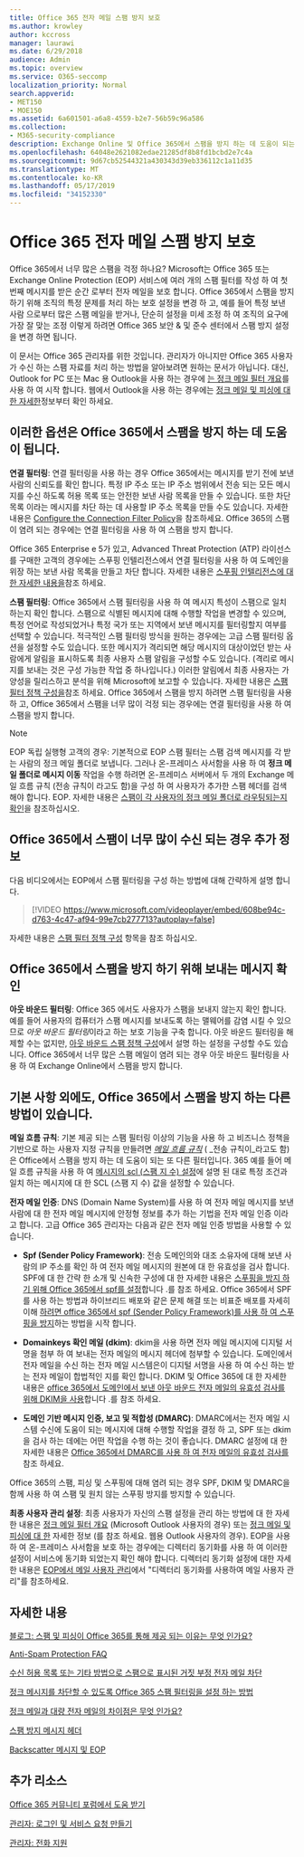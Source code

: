 ```yaml
---
title: Office 365 전자 메일 스팸 방지 보호
ms.author: krowley
author: kccross
manager: laurawi
ms.date: 6/29/2018
audience: Admin
ms.topic: overview
ms.service: O365-seccomp
localization_priority: Normal
search.appverid:
- MET150
- MOE150
ms.assetid: 6a601501-a6a8-4559-b2e7-56b59c96a586
ms.collection:
- M365-security-compliance
description: Exchange Online 및 Office 365에서 스팸을 방지 하는 데 도움이 되는 스팸 방지 설정 및 필터에 대해 알아봅니다. Office 365에서 너무 많은 스팸 받기 스팸 필터 및 스팸 방지 정책 설정을 사용자 지정할 수 있습니다.
ms.openlocfilehash: 64048e2621082edae21285df8b8fd1bcbd2e7c4a
ms.sourcegitcommit: 9d67cb52544321a430343d39eb336112c1a11d35
ms.translationtype: MT
ms.contentlocale: ko-KR
ms.lasthandoff: 05/17/2019
ms.locfileid: "34152330"
---
```

# <a name="office-365-email-anti-spam-protection"></a>Office 365 전자 메일 스팸 방지 보호

Office 365에서 너무 많은 스팸을 걱정 하나요? Microsoft는 Office 365 또는 Exchange Online Protection (EOP) 서비스에 여러 개의 스팸 필터를 작성 하 여 첫 번째 메시지를 받은 순간 로부터 전자 메일을 보호 합니다. Office 365에서 스팸을 방지 하기 위해 조직의 특정 문제를 처리 하는 보호 설정을 변경 하 고, 예를 들어 특정 보낸 사람 으로부터 많은 스팸 메일을 받거나, 단순히 설정을 미세 조정 하 여 조직의 요구에 가장 잘 맞는 조정 이렇게 하려면 Office 365 보안 &amp; 및 준수 센터에서 스팸 방지 설정을 변경 하면 됩니다.
  
이 문서는 Office 365 관리자를 위한 것입니다. 관리자가 아니지만 Office 365 사용자가 수신 하는 스팸 자료를 처리 하는 방법을 알아보려면 원하는 문서가 아닙니다. 대신, Outlook for PC 또는 Mac 용 Outlook을 사용 하는 경우에 [는 정크 메일 필터 개요](https://support.office.com/article/5ae3ea8e-cf41-4fa0-b02a-3b96e21de089)를 사용 하 여 시작 합니다. 웹에서 Outlook을 사용 하는 경우에는 [정크 메일 및 피싱에 대 한 자세한](https://support.office.com/article/86c1d76f-4d5a-4967-9647-35665dc17c31)정보부터 확인 하세요.
  
## <a name="these-options-help-you-prevent-spam-in-office-365"></a>이러한 옵션은 Office 365에서 스팸을 방지 하는 데 도움이 됩니다.

 **연결 필터링**: 연결 필터링을 사용 하는 경우 Office 365에서는 메시지를 받기 전에 보낸 사람의 신뢰도를 확인 합니다. 특정 IP 주소 또는 IP 주소 범위에서 전송 되는 모든 메시지를 수신 하도록 허용 목록 또는 안전한 보낸 사람 목록을 만들 수 있습니다. 또한 차단 목록 이라는 메시지를 차단 하는 데 사용할 IP 주소 목록을 만들 수도 있습니다. 자세한 내용은 [Configure the Connection Filter Policy](https://technet.microsoft.com/library/jj200718%28v=exchg.150%29.aspx)을 참조하세요. Office 365의 스팸이 염려 되는 경우에는 연결 필터링을 사용 하 여 스팸을 방지 합니다.
  
Office 365 Enterprise e 5가 있고, Advanced Threat Protection (ATP) 라이선스를 구매한 고객의 경우에는 스푸핑 인텔리전스에서 연결 필터링을 사용 하 여 도메인을 위장 하는 보낸 사람 목록을 만들고 차단 합니다. 자세한 내용은 [스푸핑 인텔리전스에 대 한 자세한 내용을](https://go.microsoft.com/fwlink/?LinkID=735009)참조 하세요.
  
 **스팸 필터링**: Office 365에서 스팸 필터링을 사용 하 여 메시지 특성이 스팸으로 일치 하는지 확인 합니다. 스팸으로 식별된 메시지에 대해 수행할 작업을 변경할 수 있으며, 특정 언어로 작성되었거나 특정 국가 또는 지역에서 보낸 메시지를 필터링할지 여부를 선택할 수 있습니다. 적극적인 스팸 필터링 방식을 원하는 경우에는 고급 스팸 필터링 옵션을 설정할 수도 있습니다. 또한 메시지가 격리되면 해당 메시지의 대상이었던 받는 사람에게 알림을 표시하도록 최종 사용자 스팸 알림을 구성할 수도 있습니다. (격리로 메시지를 보내는 것은 구성 가능한 작업 중 하나입니다.) 이러한 알림에서 최종 사용자는 가양성을 릴리스하고 분석을 위해 Microsoft에 보고할 수 있습니다. 자세한 내용은 [스팸 필터 정책 구성을](https://go.microsoft.com/fwlink/p/?LinkId=617147)참조 하세요. Office 365에서 스팸을 방지 하려면 스팸 필터링을 사용 하 고, Office 365에서 스팸을 너무 많이 걱정 되는 경우에는 연결 필터링을 사용 하 여 스팸을 방지 합니다.
  
> [!NOTE]
> EOP 독립 실행형 고객의 경우: 기본적으로 EOP 스팸 필터는 스팸 검색 메시지를 각 받는 사람의 정크 메일 폴더로 보냅니다. 그러나 온-프레미스 사서함을 사용 하 여 **정크 메일 폴더로 메시지 이동** 작업을 수행 하려면 온-프레미스 서버에서 두 개의 Exchange 메일 흐름 규칙 (전송 규칙이 라고도 함)을 구성 하 여 사용자가 추가한 스팸 헤더를 검색 해야 합니다. EOP. 자세한 내용은 [스팸이 각 사용자의 정크 메일 폴더로 라우팅되는지 확인](https://technet.microsoft.com/library/jj837173%28v=exchg.150%29.aspx)을 참조하십시오. 
  
## <a name="extra-information-if-you-receive-too-much-spam-in-office-365"></a>Office 365에서 스팸이 너무 많이 수신 되는 경우 추가 정보

다음 비디오에서는 EOP에서 스팸 필터링을 구성 하는 방법에 대해 간략하게 설명 합니다.
  
> [!VIDEO https://www.microsoft.com/videoplayer/embed/608be94c-d763-4c47-af94-99e7cb277713?autoplay=false]
  
자세한 내용은 [스팸 필터 정책 구성](https://go.microsoft.com/fwlink/p/?LinkId=617147) 항목을 참조 하십시오.
  
## <a name="check-your-outgoing-messages-to-prevent-spam-in-office-365"></a>Office 365에서 스팸을 방지 하기 위해 보내는 메시지 확인

 **아웃 바운드 필터링**: Office 365 에서도 사용자가 스팸을 보내지 않는지 확인 합니다. 예를 들어 사용자의 컴퓨터가 스팸 메시지를 보내도록 하는 맬웨어를 감염 시킬 수 있으므로 *아웃 바운드 필터링*이라고 하는 보호 기능을 구축 합니다. 아웃 바운드 필터링을 해제할 수는 없지만, [아웃 바운드 스팸 정책 구성](https://technet.microsoft.com/library/jj200737%28v=exchg.150%29.aspx)에서 설명 하는 설정을 구성할 수도 있습니다. Office 365에서 너무 많은 스팸 메일이 염려 되는 경우 아웃 바운드 필터링을 사용 하 여 Exchange Online에서 스팸을 방지 합니다.
  
## <a name="beyond-the-basics-more-ways-to-prevent-spam-in-office-365"></a>기본 사항 외에도, Office 365에서 스팸을 방지 하는 다른 방법이 있습니다.

 **메일 흐름 규칙**: 기본 제공 되는 스팸 필터링 이상의 기능을 사용 하 고 비즈니스 정책을 기반으로 하는 사용자 지정 규칙을 만들려면 _[메일 흐름 규칙](https://technet.microsoft.com/library/jj919238%28v=exchg.150%29.aspx)_ ( _전송 규칙이_라고도 함)은 Office에서 스팸을 방지 하는 데 도움이 되는 또 다른 필터입니다. 365 예를 들어 메일 흐름 규칙을 사용 하 여 [메시지의 scl (스팸 지 수) 설정](use-mail-flow-rules-to-set-the-spam-confidence-level-scl-in-messages.md)에 설명 된 대로 특정 조건과 일치 하는 메시지에 대 한 SCL (스팸 지 수) 값을 설정할 수 있습니다.
  
 **전자 메일 인증**: DNS (Domain Name System)를 사용 하 여 전자 메일 메시지를 보낸 사람에 대 한 전자 메일 메시지에 안정형 정보를 추가 하는 기법을 전자 메일 인증 이라고 합니다. 고급 Office 365 관리자는 다음과 같은 전자 메일 인증 방법을 사용할 수 있습니다.
  
- **Spf (Sender Policy Framework)**: 전송 도메인의와 대조 소유자에 대해 보낸 사람의 IP 주소를 확인 하 여 전자 메일 메시지의 원본에 대 한 유효성을 검사 합니다. SPF에 대 한 간략 한 소개 및 신속한 구성에 대 한 자세한 내용은 [스푸핑을 방지 하기 위해 Office 365에서 spf를 설정](https://technet.microsoft.com/library/dn789058%28v=exchg.150%29.aspx)합니다 .를 참조 하세요. Office 365에서 SPF를 사용 하는 방법과 하이브리드 배포와 같은 문제 해결 또는 비표준 배포를 자세히 이해 [하려면 office 365에서 spf (Sender Policy Framework)를 사용 하 여 스푸핑을 방지](https://technet.microsoft.com/library/mt712724%28v=exchg.150%29.aspx)하는 방법을 시작 합니다.

- **Domainkeys 확인 메일 (dkim)**: dkim을 사용 하면 전자 메일 메시지에 디지털 서명을 첨부 하 여 보내는 전자 메일의 메시지 헤더에 첨부할 수 있습니다. 도메인에서 전자 메일을 수신 하는 전자 메일 시스템은이 디지털 서명을 사용 하 여 수신 하는 받는 전자 메일이 합법적인 지를 확인 합니다. DKIM 및 Office 365에 대 한 자세한 내용은 [office 365에서 도메인에서 보낸 아웃 바운드 전자 메일의 유효성 검사를 위해 DKIM을 사용](https://technet.microsoft.com/library/mt695945%28v=exchg.150%29.aspx)합니다 .를 참조 하세요.

- **도메인 기반 메시지 인증, 보고 및 적합성 (DMARC)**: DMARC에서는 전자 메일 시스템 수신에 도움이 되는 메시지에 대해 수행할 작업을 결정 하 고, SPF 또는 dkim을 검사 하는 데에는 어떤 작업을 수행 하는 것이 좋습니다. DMARC 설정에 대 한 자세한 내용은 [Office 365에서 DMARC를 사용 하 여 전자 메일의 유효성 검사를](https://technet.microsoft.com/library/mt734386%28v=exchg.150%29.aspx)참조 하세요.

Office 365의 스팸, 피싱 및 스푸핑에 대해 염려 되는 경우 SPF, DKIM 및 DMARC을 함께 사용 하 여 스팸 및 원치 않는 스푸핑 방지를 방지할 수 있습니다.
  
 **최종 사용자 관리 설정**: 최종 사용자가 자신의 스팸 설정을 관리 하는 방법에 대 한 자세한 내용은 [정크 메일 필터 개요](https://go.microsoft.com/fwlink/?LinkId=270065) (Microsoft Outlook 사용자의 경우) 또는 [정크 메일 및 피싱에 대 한](https://go.microsoft.com/fwlink/?LinkId=270068) 자세한 정보 (를 참조 하세요. 웹용 Outlook 사용자의 경우). EOP을 사용 하 여 온-프레미스 사서함을 보호 하는 경우에는 디렉터리 동기화를 사용 하 여 이러한 설정이 서비스에 동기화 되었는지 확인 해야 합니다. 디렉터리 동기화 설정에 대한 자세한 내용은 [EOP에서 메일 사용자 관리](https://technet.microsoft.com/library/dn636911%28v=exchg.150%29.aspx)에서 "디렉터리 동기화를 사용하여 메일 사용자 관리"를 참조하세요.
  
## <a name="for-more-information"></a>자세한 내용

[블로그: 스팸 및 피싱이 Office 365를 통해 제공 되는 이유는 무엇 인가요?](https://go.microsoft.com/fwlink/?LinkId=528179 )
  
[Anti-Spam Protection FAQ](https://technet.microsoft.com/library/jj937231%28v=exchg.150%29.aspx)
  
[수신 허용 목록 또는 기타 방법으로 스팸으로 표시된 거짓 부정 전자 메일 차단](prevent-email-from-being-marked-as-spam-0.md)
  
[정크 메시지를 차단할 수 있도록 Office 365 스팸 필터링을 설정 하는 방법](reduce-spam-email.md)
  
[정크 메일과 대량 전자 메일의 차이점은 무엇 인가요?](https://technet.microsoft.com/library/dn720441%28v=exchg.150%29.aspx)
  
[스팸 방지 메시지 헤더](https://technet.microsoft.com/library/dn205071%28v=exchg.150%29.aspx)
  
[Backscatter 메시지 및 EOP](https://technet.microsoft.com/library/dn499795%28v=exchg.150%29.aspx)

## <a name="more-resources"></a>추가 리소스

[Office 365 커뮤니티 포럼에서 도움 받기](https://go.microsoft.com/fwlink/p/?LinkId=518605)
  
[관리자: 로그인 및 서비스 요청 만들기](https://go.microsoft.com/fwlink/p/?LinkId=519124)
  
[관리자: 전화 지원](https://go.microsoft.com/fwlink/p/?LinkID=518322)
